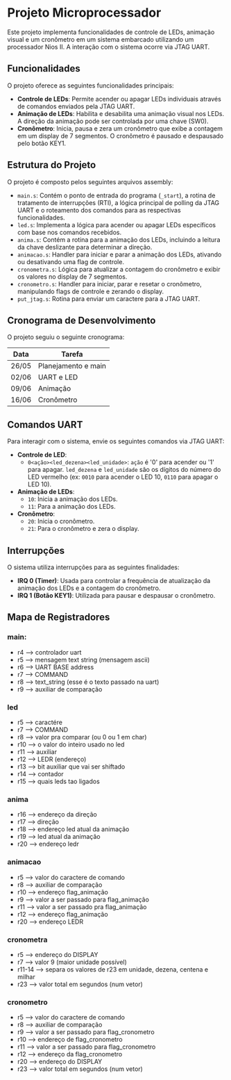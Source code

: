 # Projeto Microprocessador

Este projeto implementa funcionalidades de controle de LEDs, animação visual e um cronômetro em um sistema embarcado utilizando um processador Nios II. A interação com o sistema ocorre via JTAG UART.

## Funcionalidades

O projeto oferece as seguintes funcionalidades principais:

* **Controle de LEDs**: Permite acender ou apagar LEDs individuais através de comandos enviados pela JTAG UART.
* **Animação de LEDs**: Habilita e desabilita uma animação visual nos LEDs. A direção da animação pode ser controlada por uma chave (SW0).
* **Cronômetro**: Inicia, pausa e zera um cronômetro que exibe a contagem em um display de 7 segmentos. O cronômetro é pausado e despausado pelo botão KEY1.

## Estrutura do Projeto

O projeto é composto pelos seguintes arquivos assembly:

* `main.s`: Contém o ponto de entrada do programa (`_start`), a rotina de tratamento de interrupções (RTI), a lógica principal de polling da JTAG UART e o roteamento dos comandos para as respectivas funcionalidades.
* `led.s`: Implementa a lógica para acender ou apagar LEDs específicos com base nos comandos recebidos.
* `anima.s`: Contém a rotina para a animação dos LEDs, incluindo a leitura da chave deslizante para determinar a direção.
* `animacao.s`: Handler para iniciar e parar a animação dos LEDs, ativando ou desativando uma flag de controle.
* `cronometra.s`: Lógica para atualizar a contagem do cronômetro e exibir os valores no display de 7 segmentos.
* `cronometro.s`: Handler para iniciar, parar e resetar o cronômetro, manipulando flags de controle e zerando o display.
* `put_jtag.s`: Rotina para enviar um caractere para a JTAG UART.

## Cronograma de Desenvolvimento

O projeto seguiu o seguinte cronograma:

| Data | Tarefa|
|-------|-------|
| 26/05 | Planejamento e main|
| 02/06 | UART e LED |
| 09/06 | Animação |
| 16/06 | Cronômetro |

## Comandos UART

Para interagir com o sistema, envie os seguintes comandos via JTAG UART:

* **Controle de LED**:
    * `0<ação><led_dezena><led_unidade>`: `ação` é '0' para acender ou '1' para apagar. `led_dezena` e `led_unidade` são os dígitos do número do LED vermelho (ex: `0010` para acender o LED 10, `0110` para apagar o LED 10).
* **Animação de LEDs**:
    * `10`: Inicia a animação dos LEDs.
    * `11`: Para a animação dos LEDs.
* **Cronômetro**:
    * `20`: Inicia o cronômetro.
    * `21`: Para o cronômetro e zera o display.

## Interrupções

O sistema utiliza interrupções para as seguintes finalidades:

* **IRQ 0 (Timer)**: Usada para controlar a frequência de atualização da animação dos LEDs e a contagem do cronômetro.
* **IRQ 1 (Botão KEY1)**: Utilizada para pausar e despausar o cronômetro.

## Mapa de Registradores
### main:
* r4 --> controlador uart
* r5 --> mensagem text string (mensagem ascii)
* r6 --> UART BASE address
* r7 --> COMMAND
* r8 --> text_string (esse é o texto passado na uart)
* r9 --> auxiliar de comparação

### led
* r5 --> caractére
* r7 --> COMMAND
* r8 --> valor pra comparar (ou 0 ou 1 em char)
* r10 --> o valor do inteiro usado no led
* r11 --> auxiliar 
* r12 --> LEDR (endereço)
* r13 --> bit auxiliar que vai ser shiftado
* r14 --> contador
* r15 --> quais leds tao ligados

### anima
* r16 --> endereço da direção
* r17 --> direção
* r18 --> endereço led atual da animação
* r19 --> led atual da animação
* r20 --> endereço ledr

### animacao
* r5 --> valor do caractere de comando
* r8 --> auxiliar de comparação
* r10 --> endereço flag_animação
* r9 --> valor a ser passado para flag_animação
* r11 --> valor a ser passado pra flag_animação
* r12 --> endereço flag_animação
* r20 --> endereço LEDR

### cronometra
* r5 --> endereço do DISPLAY
* r7 --> valor 9 (maior unidade possível)
* r11-14 --> separa os valores de r23 em unidade, dezena, centena e milhar
* r23 --> valor total em segundos (num vetor)

### cronometro
* r5 --> valor do caractere de comando
* r8 --> auxiliar de comparação
* r9 --> valor a ser passado para flag_cronometro
* r10 --> endereço de flag_cronometro
* r11 --> valor a ser passado para flag_cronometro
* r12 --> endereço da flag_cronometro
* r20 --> endereço do DISPLAY
* r23 --> valor total em segundos (num vetor)
